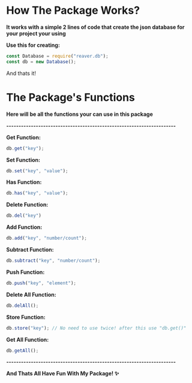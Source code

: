 # How The Package Works?
**It works with a simple 2 lines of code that create the json database for your project your using**

**Use this for creating:**
```js
const Database = require("reaver.db");
const db = new Database();
```

And thats it!

# The Package's Functions

**Here will be all the functions your can use in this package**

**---------------------------------------------------------------------**

**Get Function:**
```js
db.get("key");
```

**Set Function:**
```js
db.set("key", "value");
```

**Has Function:**
```js
db.has("key", "value");
```

**Delete Function:**
```js
db.del("key")
```

**Add Function:**
```js
db.add("key", "number/count");
```

**Subtract Function:**
```js
db.subtract("key", "number/count");
```

**Push Function:**
```js
db.push("key", "element");
```

**Delete All Function:**
```js
db.delAll();
```

**Store Function:**
```js
db.store("key"); // No need to use twice! after this use "db.get()"
```

**Get All Function:**
```js
db.getAll();
```

**---------------------------------------------------------------------**

**And Thats All Have Fun With My Package! ✨**
